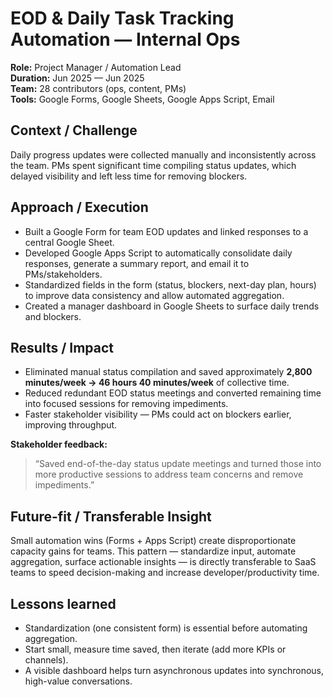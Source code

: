 # EOD & Daily Task Tracking Automation — Internal Ops

**Role:** Project Manager / Automation Lead  
**Duration:** Jun 2025 — Jun 2025  
**Team:** 28 contributors (ops, content, PMs)  
**Tools:** Google Forms, Google Sheets, Google Apps Script, Email

## Context / Challenge
Daily progress updates were collected manually and inconsistently across the team. PMs spent significant time compiling status updates, which delayed visibility and left less time for removing blockers.

## Approach / Execution
- Built a Google Form for team EOD updates and linked responses to a central Google Sheet.  
- Developed Google Apps Script to automatically consolidate daily responses, generate a summary report, and email it to PMs/stakeholders.  
- Standardized fields in the form (status, blockers, next-day plan, hours) to improve data consistency and allow automated aggregation.  
- Created a manager dashboard in Google Sheets to surface daily trends and blockers.

## Results / Impact
- Eliminated manual status compilation and saved approximately **2,800 minutes/week → 46 hours 40 minutes/week** of collective time.  
- Reduced redundant EOD status meetings and converted remaining time into focused sessions for removing impediments.  
- Faster stakeholder visibility — PMs could act on blockers earlier, improving throughput.

**Stakeholder feedback:**  
> “Saved end-of-the-day status update meetings and turned those into more productive sessions to address team concerns and remove impediments.”

## Future-fit / Transferable Insight
Small automation wins (Forms + Apps Script) create disproportionate capacity gains for teams. This pattern — standardize input, automate aggregation, surface actionable insights — is directly transferable to SaaS teams to speed decision-making and increase developer/productivity time.

## Lessons learned
- Standardization (one consistent form) is essential before automating aggregation.  
- Start small, measure time saved, then iterate (add more KPIs or channels).  
- A visible dashboard helps turn asynchronous updates into synchronous, high-value conversations.
